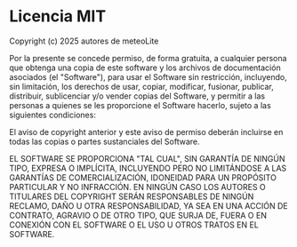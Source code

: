 # Licencia MIT

Copyright (c) 2025 autores de meteoLite

Por la presente se concede permiso, de forma gratuita, a cualquier persona que obtenga una copia
de este software y los archivos de documentación asociados (el "Software"), para usar
el Software sin restricción, incluyendo, sin limitación, los derechos de usar, copiar,
modificar, fusionar, publicar, distribuir, sublicenciar y/o vender copias del Software, y
permitir a las personas a quienes se les proporcione el Software hacerlo, sujeto a las
siguientes condiciones:

El aviso de copyright anterior y este aviso de permiso deberán incluirse en todas
las copias o partes sustanciales del Software.

EL SOFTWARE SE PROPORCIONA "TAL CUAL", SIN GARANTÍA DE NINGÚN TIPO, EXPRESA O IMPLÍCITA,
INCLUYENDO PERO NO LIMITÁNDOSE A LAS GARANTÍAS DE COMERCIALIZACIÓN, IDONEIDAD PARA UN
PROPÓSITO PARTICULAR Y NO INFRACCIÓN. EN NINGÚN CASO LOS AUTORES O TITULARES DEL COPYRIGHT
SERÁN RESPONSABLES DE NINGÚN RECLAMO, DAÑO U OTRA RESPONSABILIDAD, YA SEA EN UNA ACCIÓN
DE CONTRATO, AGRAVIO O DE OTRO TIPO, QUE SURJA DE, FUERA O EN CONEXIÓN CON EL SOFTWARE O
EL USO U OTROS TRATOS EN EL SOFTWARE.
